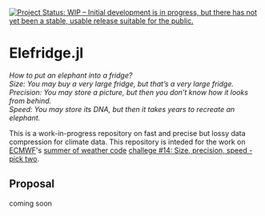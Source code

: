 [![Project Status: WIP – Initial development is in progress, but there has not yet been a stable, usable release suitable for the public.](https://www.repostatus.org/badges/latest/wip.svg)](https://www.repostatus.org/#wip)

# Elefridge.jl
*How to put an elephant into a fridge?*  
*Size: You may buy a very large fridge, but that’s a very large fridge.*  
*Precision: You may store a picture, but then you don’t know how it looks from behind.*  
*Speed: You may store its DNA, but then it takes years to recreate an elephant.*  

This is a work-in-progress repository on fast and precise but lossy data compression for climate data. 
This repository is inteded for the work on [ECMWF](https://www.ecmwf.int)'s [summer of weather code](https://esowc.ecmwf.int) [challege #14: Size, precision, speed - pick two](https://github.com/esowc/challenges_2020/issues/4).

## Proposal

coming soon

